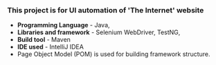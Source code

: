 ### This project is for UI automation of 'The Internet' website

* **Programming Language** - Java, 
* **Libraries and framework** - Selenium WebDriver, TestNG, 
* **Build tool** - Maven
* **IDE used** - IntelliJ IDEA
* Page Object Model (POM) is used for building framework structure.

